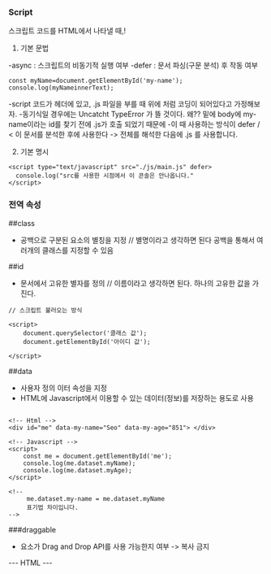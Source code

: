 ### Script
스크립트 코드를 HTML에서 나타낼 때,!

1. 기본 문법

-async : 스크립트의 비동기적 실행 여부 
-defer : 문서 파싱(구문 분석) 후 작동 여부 

```
const myName=document.getElementById('my-name');
console.log(myNameinnerText);

```
-script 코드가 헤더에 있고, .js 파일을 부를 때 위에 처럼 코딩이 되어있다고 가정해보자. 
-동기식일 경우에는 Uncatcht TypeError 가 뜰 것이다. 왜?? 밑에 body에 my-name이라는 id를 찾기 전에 .js가 호출 되었기 때문에
-이 때 사용하는 방식이 defer / < 이 문서를 분석한 후에 사용한다 -> 전체를 해석한 다음에 .js 를 사용합니다. 

2. 기본 명시

```
<script type="text/javascript" src="./js/main.js" defer>
  console.log("src를 사용한 시점에서 이 콘솔은 안나옵니다."
</script>
```

### 전역 속성 

##class
- 공백으로 구분된 요소의 별칭을 지정 // 별명이라고 생각하면 된다 공백을 통해서 여러개의 클래스를 지정할 수 있음

##id
- 문서에서 고유한 별자를 정의 // 이름이라고 생각하면 된다. 하나의 고유한 값을 가진다.

```
// 스크립트 불러오는 방식

<script>
    document.querySelector('클래스 값');
    document.getElementById('아이디 값');
    
</script>
```

##data
- 사용자 정의 이터 속성을 지정
- HTML에 Javascript에서 이용할 수 있는 데이터(정보)를 저장하는 용도로 사용

```

<!-- Html -->
<div id="me" data-my-name="Seo" data-my-age="851"> </div>

<!-- Javascript -->
<script>
    const me = document.getElementById('me');
    console.log(me.dataset.myName);
    console.log(me.dataset.myAge);
</script>

<!-- 
     me.dataset.my-name = me.dataset.myName
     표기법 차이입니다.
-->
```

###draggable
- 요소가 Drag and Drop API를 사용 가능한지 여부 -> 복사 금지

--- HTML ---
